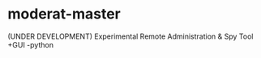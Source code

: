 # moderat-master
(UNDER DEVELOPMENT) Experimental Remote Administration &amp; Spy Tool +GUI -python
